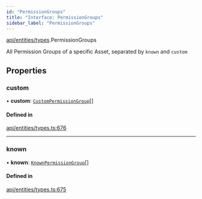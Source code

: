 ```yaml
---
id: "PermissionGroups"
title: "Interface: PermissionGroups"
sidebar_label: "PermissionGroups"
---
```


[api/entities/types](../../../../../modules/API/Entities/Types/Types.md).PermissionGroups

All Permission Groups of a specific Asset, separated by `known` and `custom`

## Properties

### custom

• **custom**: [`CustomPermissionGroup`](../../../../../classes/API/Entities/CustomPermissionGroup/CustomPermissionGroup.md)[]

#### Defined in

[api/entities/types.ts:676](https://github.com/PolymeshAssociation/polymesh-sdk/blob/49a0066c3/src/api/entities/types.ts#L676)

___

### known

• **known**: [`KnownPermissionGroup`](../../../../../classes/API/Entities/KnownPermissionGroup/KnownPermissionGroup.md)[]

#### Defined in

[api/entities/types.ts:675](https://github.com/PolymeshAssociation/polymesh-sdk/blob/49a0066c3/src/api/entities/types.ts#L675)

